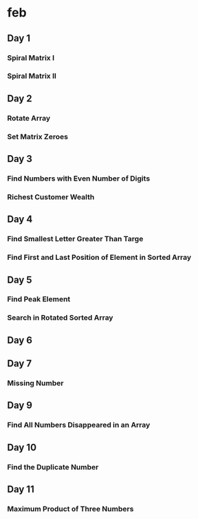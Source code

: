 # feb

## Day 1

### Spiral Matrix I
### Spiral Matrix II

## Day 2

### Rotate Array
### Set Matrix Zeroes

## Day 3

###  Find Numbers with Even Number of Digits 
###  Richest Customer Wealth

## Day 4

### Find Smallest Letter Greater Than Targe
### Find First and Last Position of Element in Sorted Array

## Day 5

### Find Peak Element
### Search in Rotated Sorted Array


## Day 6


## Day 7
### Missing Number


## Day 9
### Find All Numbers Disappeared in an Array

## Day 10
### Find the Duplicate Number

## Day 11
### Maximum Product of Three Numbers
